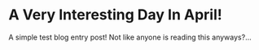 # A Very Interesting Day In April!
A simple test blog entry post! Not like anyone is reading this anyways?...